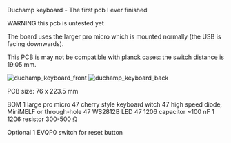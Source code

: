 Duchamp keyboard - The first pcb I ever finished

WARNING this pcb is untested yet

The board uses the larger pro micro which is mounted normally (the USB is facing downwards).

This PCB is may not be compatible with planck cases: the switch distance is 19.05 mm.

![duchamp_keyboard_front](https://user-images.githubusercontent.com/22597009/43445561-055e7ce0-94a7-11e8-8b0c-a741526a2559.png)
![duchamp_keyboard_back](https://user-images.githubusercontent.com/22597009/43445567-082eae2c-94a7-11e8-924c-eaf628a3a1a0.png)

PCB size: 76 x 223.5 mm

BOM
1 large pro micro
47 cherry style keyboard witch
47 high speed diode, MiniMELF or through-hole
47 WS2812B LED
47 1206 capacitor ~100 nF
1 1206 resistor 300-500 Ω

Optional
1 EVQP0 switch for reset button
